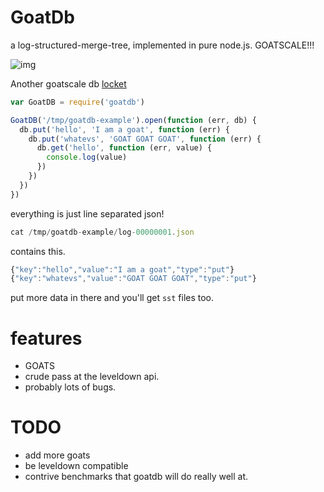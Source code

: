 # GoatDb

a log-structured-merge-tree, implemented in pure node.js. GOATSCALE!!!

![img](http://i.imgur.com/7Na4XmH.gif)

Another goatscale db [locket](https://github.com/bigeasy/locket)

``` js
var GoatDB = require('goatdb')

GoatDB('/tmp/goatdb-example').open(function (err, db) {
  db.put('hello', 'I am a goat', function (err) {
    db.put('whatevs', 'GOAT GOAT GOAT', function (err) {
      db.get('hello', function (err, value) {
        console.log(value)
      })
    })
  })
})
```

everything is just line separated json!

``` js
cat /tmp/goatdb-example/log-00000001.json
```
contains this.
``` js
{"key":"hello","value":"I am a goat","type":"put"}
{"key":"whatevs","value":"GOAT GOAT GOAT","type":"put"}
```

put more data in there and you'll get `sst` files too.

# features

- GOATS
- crude pass at the leveldown api.
- probably lots of bugs.

# TODO

- add more goats
- be leveldown compatible
- contrive benchmarks that goatdb will do really well at.

